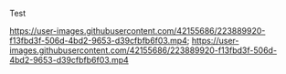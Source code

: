 Test


https://user-images.githubusercontent.com/42155686/223889920-f13fbd3f-506d-4bd2-9653-d39cfbfb6f03.mp4;
https://user-images.githubusercontent.com/42155686/223889920-f13fbd3f-506d-4bd2-9653-d39cfbfb6f03.mp4

